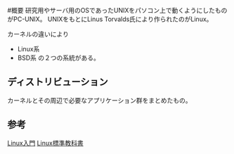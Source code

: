#概要
研究用やサーバ用のOSであったUNIXをパソコン上で動くようにしたものがPC-UNIX。
UNIXをもとにLinus Torvalds氏により作られたのがLinux。

カーネルの違いにより
- Linux系
- BSD系
の２つの系統がある。

## ディストリビューション
カーネルとその周辺で必要なアプリケーション群をまとめたもの。

## 参考
[Linux入門](http://cai.cs.shinshu-u.ac.jp/sugsi/Lecture/linux/h_top.html)
[Linux標準教科書](https://linuc.org/textbooks/linux/)

